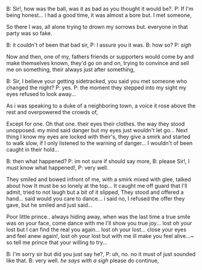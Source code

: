 B: Sir!, how was the ball, was it as bad as you thought it would be?.
P: If I'm being honest... i had a good time, it was almost a bore but. I met someone,


So there I was, all alone trying to drown my sorrows but. everyone in that party was so fake. 

B: it couldn't of been that bad sir,
P: I assure you it was.
B: how so?
P: *sigh*

Now and then, one of my, fathers friends or supporters would come by and make themselves known, they'd go on and on, trying to convince and sell me on something, their always just after something, 


B: Sir, I believe your getting sidetracked, you said you met someone who changed the night?
P: yes.
P: the moment they stepped into my sight my eyes refused to look away...

As i was speaking to a duke of a neighboring town, a voice it rose above the rest and overpowered the crowds of, 

Except for one. Oh that one. their eyes their clothes. the way they stood unopposed. my mind said danger but my eyes just wouldn't let go...
Next thing I know my eyes are locked with their's, they give a smirk and started to walk slow, if I only listened to the warning of danger... I wouldn't of been caught in their hold...

B: then what happened?
P: im not sure if should say more,
B: please Sir!, I must know what happened!,
P: very well.

They smiled and bowed infront of me, with a smirk mixed with glee, talked about how It must be so lonely at the top...
It caught me off guard that I'll admit, tried to not laugh but a bit of it slipped,
They stood and offered a hand... said would you care to dance... i said no, I refused the offer they gave, but he smiled and just said...

Poor little prince.. always hiding away, when was the last time a true smile was on your face, come dance with me I'll show you true joy... lost oh your lost but I can find the real you again... lost oh your lost... close your eyes and feel anew again!, lost oh your lost but with me ill make you feel alive...~ so tell me prince that your willing to try...

B: I'm sorry sir but did you just say he?,
P: uh, no. no it must of just sounded like that.
B: very well. *he says with a sigh* please do continue, 

